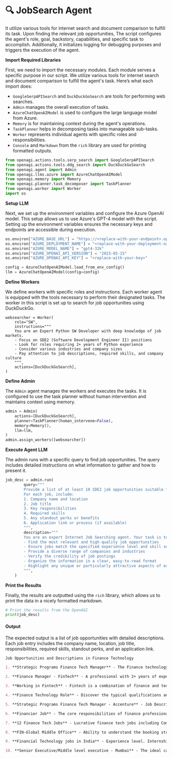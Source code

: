 # 🔍 JobSearch Agent

It utilize various tools for internet search and document comparison to fulfill its task. Upon finding the relevant job opportunities, The script configures the agent's role, goal, backstory, capabilities, and specific task to accomplish. Additionally, it initializes logging for debugging purposes and triggers the execution of the agent.

**Import Required Libraries**

First, we need to import the necessary modules. Each module serves a specific purpose in our script. We utilize various tools for internet search and document comparison to fulfill the agent's task. Here’s what each import does:

* `GoogleSerpAPISearch` and `DuckDuckGoSearch` are tools for performing web searches.
* `Admin` manages the overall execution of tasks.
* `AzureChatOpenAIModel` is used to configure the large language model from Azure.
* `Memory` is for maintaining context during the agent's operations.
* `TaskPlanner` helps in decomposing tasks into manageable sub-tasks.
* `Worker` represents individual agents with specific roles and responsibilities.
* `Console` and `Markdown` from the `rich` library are used for printing formatted outputs.

```python
from openagi.actions.tools.serp_search import GoogleSerpAPISearch
from openagi.actions.tools.ddg_search import DuckDuckGoSearch
from openagi.agent import Admin
from openagi.llms.azure import AzureChatOpenAIModel
from openagi.memory import Memory
from openagi.planner.task_decomposer import TaskPlanner
from openagi.worker import Worker
import os
```

**Setup LLM**

Next, we set up the environment variables and configure the Azure OpenAI model. This setup allows us to use Azure's GPT-4 model with the script. Setting up the environment variables ensures the necessary keys and endpoints are accessible during execution.

```python
os.environ["AZURE_BASE_URL"] = "https://<replace-with-your-endpoint>.openai.azure.com/"
os.environ["AZURE_DEPLOYMENT_NAME"] = "<replace-with-your-deployment-name>"
os.environ["AZURE_MODEL_NAME"] = "gpt4-32k"
os.environ["AZURE_OPENAI_API_VERSION"] = "2023-05-15"
os.environ["AZURE_OPENAI_API_KEY"] = "<replace-with-your-key>"

config = AzureChatOpenAIModel.load_from_env_config()
llm = AzureChatOpenAIModel(config=config)
```

**Define Workers**

We define workers with specific roles and instructions. Each worker agent is equipped with the tools necessary to perform their designated tasks. The worker in this script is set up to search for job opportunities using DuckDuckGo.

```
websearcher = Worker(
    role="SW",
    instructions="""
    You are an Expert Python SW Developer with deep knowledge of job markets.
    - Focus on SDE2 (Software Development Engineer II) positions
    - Look for roles requiring 2+ years of Python experience
    - Consider various industries and company sizes
    - Pay attention to job descriptions, required skills, and company culture
    """,
    actions=[DuckDuckGoSearch],
)
```

**Define Admin**

The `Admin` agent manages the workers and executes the tasks. It is configured to use the task planner without human intervention and maintains context using memory.

```python
admin = Admin(
    actions=[DuckDuckGoSearch],
    planner=TaskPlanner(human_intervene=False),
    memory=Memory(),
    llm=llm,
)
admin.assign_workers([websearcher])
```

**Execute Agent LLM**

The admin runs with a specific query to find job opportunities. The query includes detailed instructions on what information to gather and how to present it.

```python
job_desc = admin.run(
        query="""
        Provide a list of at least 10 SDE2 job opportunities suitable for candidates with 2+ years of Python experience.
        For each job, include:
        1. Company name and location
        2. Job title
        3. Key responsibilities
        4. Required skills
        5. Any standout perks or benefits
        6. Application link or process (if available)
        """,
        description="""
        You are an expert Internet Job Searching agent. Your task is to:
        - Find the most relevant and high-quality job opportunities
        - Ensure jobs match the specified experience level and skill set
        - Provide a diverse range of companies and industries
        - Verify the credibility of job postings
        - Organize the information in a clear, easy-to-read format
        - Highlight any unique or particularly attractive aspects of each role
        """,
    )
```

**Print the Results**

Finally, the results are outputted using the `rich` library, which allows us to print the data in a nicely formatted markdown.

```python
# Print the results from the OpenAGI
print(job_desc)
```

#### Output

The expected output is a list of job opportunities with detailed descriptions. Each job entry includes the company name, location, job title, responsibilities, required skills, standout perks, and an application link.

```markdown
Job Opportunities and Descriptions in Finance Technology

1. **Strategic Programs Finance Tech Manager** - The Finance technology team supervises a large portfolio of ongoing transformation programs that are each operated by individual teams from Finance, CIO and more. [More details](https://www.accenture.com/in-en/careers/jobdetails?id=R354135_en)

2. **Finance Manager - FinTech** - A professional with 2+ years of experience is needed for end to end Business Finance like Strategic Planning, preparing & managing the finances. [More details](https://iimjobs.com/j/finance-manager-fintech-3-8-yrs-1194909)

3. **Working in Fintech** - Fintech is a combination of finance and technology. This combination has set high standards in the field of employment. [More details](https://imarticus.org/blog/what-is-job-description-to-work-in-fintech-and-what-are-the-skills-required/)

4. **Finance Technology Role** - Discover the typical qualifications and responsibilities for a role in Finance Technology. [More details](https://www.glassdoor.co.in/Career/technology-finance-career_KO0,18.htm)

5. **Strategic Programs Finance Tech Manager - Accenture** - Job Description for Strategic Programs Finance Tech Manager in Accenture in Gurgaon for 7 to 11 years of experience. [More details](https://www.naukri.com/job-listings-strategic-programs-finance-tech-manager-accenture-solutions-pvt-ltd-gurugram-7-to-11-years-020524909932)

6. **Financier Job** - The core responsibilities of finance professionals involve analyzing data, reconciling, providing financial advice, optimizing cash flow, and preparing. [More details](https://emeritus.org/in/learn/financier-job-roles-and-responsibilities/)

7. **12 Finance Tech Jobs** - Lucrative finance tech jobs including Compliance specialist, Cybersecurity specialist, App developer, Automation engineer, UX designer. [More details](https://www.indeed.com/career-advice/finding-a-job/finance-tech-jobs)

8. **FIN-Global Middle Office** - Ability to understand the booking structure for complex trades and raise relevant issues to Product Control management. Good Logical reasoning skills, ability. [More details](https://careers.nomura.com/Nomura/job/Mumbai-FIN-Global-Middle-Office/1128931300/)

9. **Financial Technology jobs in India** - Experience level. Internship (48). Entry level (1,708). Associate (588). Mid-Senior level (5,269). Director (402). [More details](https://in.linkedin.com/jobs/financial-technology-jobs)

10. **Senior Executive/Middle level executive - Mumbai** - The ideal candidate will be responsible for identifying, analyzing, and strategizing the resolution of non-performing assets (NPAs) acquired. [More details](https://www.naukri.com/job-listings-senior-executive-middle-level-executive-acaipl-investment-financial-services-mumbai-3-to-8-years-080524005387)
```

####
